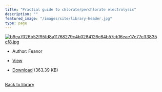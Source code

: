 ```yaml
---
title: "Practial guide to chlorate/perchlorate electrolysis"
description: ""
featured_image: "/images/site/library-header.jpg"
type: page
---
```


<a href="https://drive.google.com/file/d/1JcgdNwBrPRIeX7DblMcNwTBH1Kb2uUmY/view" target="_blank">![b9ea7026b52f95fd8a11768279c4b0264126e84b57cb16eae17e77cff3835cf8.jpg](/images/library/b9ea7026b52f95fd8a11768279c4b0264126e84b57cb16eae17e77cff3835cf8.jpg)</a>
* Author: Feanor
* <a href="https://drive.google.com/file/d/1JcgdNwBrPRIeX7DblMcNwTBH1Kb2uUmY/view" target="_blank">View</a>

* [Download](https://drive.google.com/uc?export=download&id=1JcgdNwBrPRIeX7DblMcNwTBH1Kb2uUmY) (363.39 KB)

<br />[Back to library](/library/)
